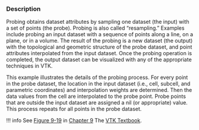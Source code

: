 ### Description
Probing obtains dataset attributes by sampling one dataset (the input) with a set of points (the probe). Probing is also called “resampling.” Examples include probing an input dataset with a sequence of points along a line, on a plane, or in a volume. The result of the probing is a new dataset (the output) with the topological and geometric structure of the probe dataset, and point attributes interpolated from the input dataset. Once the probing operation is completed, the output dataset can be visualized with any of the appropriate techniques in VTK.

This example illustrates the details of the probing process. For every point in the probe dataset, the location in the input dataset (i.e., cell, subcell, and parametric coordinates) and interpolation weights are determined. Then the data values from the cell are interpolated to the probe 
point. Probe points that are outside the input dataset are assigned a nil (or appropriate) value. This process repeats for all points in the probe dataset.

!!! info
    See [Figure 9-19](/VTKBook/09Chapter9/#Figure%209-19) in [Chapter 9](/VTKBook/09Chapter9) The [VTK Textbook](/VTKBook/01Chapter1).
